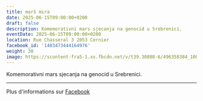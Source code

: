 ```yaml
---
title: marš mira
date: 2025-06-15T09:00:00+0200
draft: false
description: Komemorativni mars sjecanja na genocid u Srebrenici.
eventDate: 2025-06-15T09:00:00+0200
location: Rue Chasseral 3 2053 Cernier
facebook_id: '1403473444164976'
weight: 30
image: https://scontent-fra5-1.xx.fbcdn.net/v/t39.30808-6/496358384_1007574214836511_4806363768185633011_n.jpg?_nc_cat=102&ccb=1-7&_nc_sid=9e60e4&_nc_ohc=dkBTthgq8MMQ7kNvwFDOL4L&_nc_oc=Admaa7uFZcNni5ILOpYsI3km0C8oLCFbYryCTL3Q7bYMc00c-PiSJdiPQH36Tzdbhdw&_nc_zt=23&_nc_ht=scontent-fra5-1.xx&edm=ABTKTjYEAAAA&_nc_gid=S4fa6V4iC58FI8AfZ5C9Cw&oh=00_AfJiRz5aO03P1V4yYu5HQwZCsfp7V4lcj7bC1xpxRvLFHw&oe=6832FFAE
---
```


Komemorativni mars sjecanja na genocid u Srebrenici.

---

Plus d'informations sur [Facebook](https://facebook.com/events/1403473444164976)